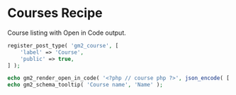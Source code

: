 # Courses Recipe

Course listing with Open in Code output.

```php
register_post_type( 'gm2_course', [
    'label' => 'Course',
    'public' => true,
] );

echo gm2_render_open_in_code( '<?php // course php ?>', json_encode( ['type' => 'course'] ) );
echo gm2_schema_tooltip( 'Course name', 'Name' );
```
